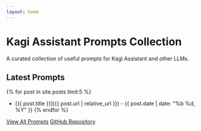 ```yaml
---
layout: home
---
```


# Kagi Assistant Prompts Collection

A curated collection of useful prompts for Kagi Assistant and other LLMs.

## Latest Prompts

{% for post in site.posts limit:5 %}
- [{{ post.title }}]({{ post.url | relative_url }}) - {{ post.date | date: "%b %d, %Y" }}
{% endfor %}

[View All Prompts](/prompts)
[GitHub Repository](https://github.com/yourusername/kagi-prompts)
